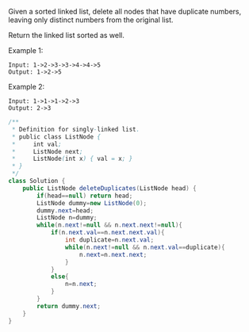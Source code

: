 Given a sorted linked list, delete all nodes that have duplicate numbers, leaving only distinct numbers from the original list.

Return the linked list sorted as well.

Example 1:
```
Input: 1->2->3->3->4->4->5
Output: 1->2->5
```
Example 2:
```
Input: 1->1->1->2->3
Output: 2->3
```

```java
/**
 * Definition for singly-linked list.
 * public class ListNode {
 *     int val;
 *     ListNode next;
 *     ListNode(int x) { val = x; }
 * }
 */
class Solution {
    public ListNode deleteDuplicates(ListNode head) {
        if(head==null) return head;
        ListNode dummy=new ListNode(0);
        dummy.next=head;
        ListNode n=dummy;
        while(n.next!=null && n.next.next!=null){
            if(n.next.val==n.next.next.val){
                int duplicate=n.next.val;
                while(n.next!=null && n.next.val==duplicate){
                    n.next=n.next.next;
                }
            }
            else{
                n=n.next;
            }
        }
        return dummy.next;
    }
}
```
